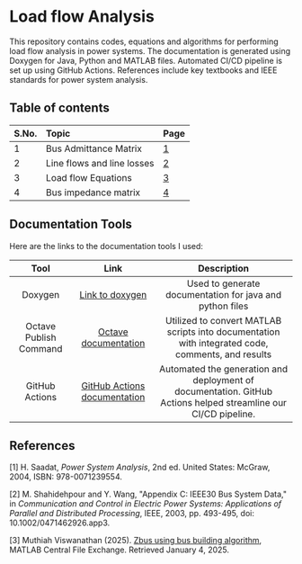 # Load flow Analysis

This repository contains codes, equations and algorithms for performing load flow analysis in power systems. The documentation is generated using Doxygen for Java, Python and MATLAB files. Automated CI/CD pipeline is set up using GitHub Actions. References include key textbooks and IEEE standards for power system analysis.

## Table of contents

|S.No.|Topic|Page|
|:---|:---|:---|
|1|Bus Admittance Matrix|[1](./bus-admittance-matrix.md)|
|2|Line flows and line losses|[2](./line-flows-and-losses.md)|
|3|Load flow Equations|[3](./load-flow-equations.md)|
|4|Bus impedance matrix|[4](./bus-impedance-matrix.md)|




## Documentation Tools

Here are the links to the documentation tools I used:

| Tool             | Link                                                                 | Description                                                                 |
|:----------------:|:--------------------------------------------------------------------:|:---------------------------------------------------------------------------:|
| Doxygen          | [Link to doxygen](https://doxygen.nl/index.html)                     | Used to generate documentation for java and python files                    |
| Octave Publish Command | [Octave documentation](https://www.gnu.org/software/octave/doc/interpreter/Publishing-Markdown.html) | Utilized to convert MATLAB scripts into documentation with integrated code, comments, and results |
| GitHub Actions   | [GitHub Actions documentation](https://docs.github.com/en/actions)   | Automated the generation and deployment of documentation. GitHub Actions helped streamline our CI/CD pipeline. |


## References

[1] H. Saadat, *Power System Analysis*, 2nd ed. United States: McGraw, 2004, ISBN: 978-0071239554.

[2] M. Shahidehpour and Y. Wang, "Appendix C: IEEE30 Bus System Data," in *Communication and Control in Electric Power Systems: Applications of Parallel and Distributed Processing*, IEEE, 2003, pp. 493-495, doi: 10.1002/0471462926.app3.

[3] Muthiah Viswanathan (2025). [Zbus using bus building algorithm](https://www.mathworks.com/matlabcentral/fileexchange/126275-zbus-using-bus-building-algorithm), MATLAB Central File Exchange. Retrieved January 4, 2025.